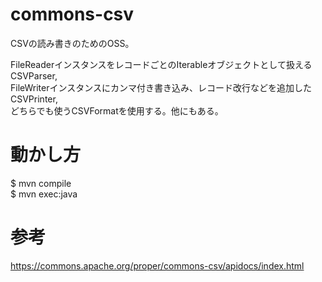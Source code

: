 # commons-csv
CSVの読み書きのためのOSS。  

FileReaderインスタンスをレコードごとのIterableオブジェクトとして扱えるCSVParser,  
FileWriterインスタンスにカンマ付き書き込み、レコード改行などを追加したCSVPrinter,  
どちらでも使うCSVFormatを使用する。他にもある。  


# 動かし方
$ mvn compile  
$ mvn exec:java  


# 参考
https://commons.apache.org/proper/commons-csv/apidocs/index.html

